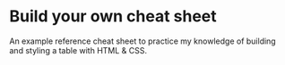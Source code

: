 # Build your own cheat sheet
An example reference cheat sheet to practice my knowledge of building and styling a table with HTML & CSS.
